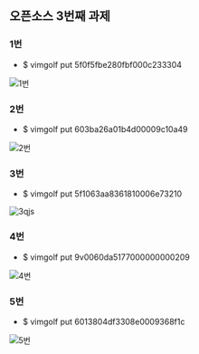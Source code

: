 
## 오픈소스 3번째 과제

### 1번


* $ vimgolf put 5f0f5fbe280fbf000c233304

![1번](https://user-images.githubusercontent.com/76933278/144704455-c0c4a36c-a73b-4f33-9d77-2d15db49c3f1.gif)


### 2번

* $ vimgolf put 603ba26a01b4d00009c10a49

![2번](https://user-images.githubusercontent.com/76933278/144704457-0699991b-85cc-4050-aed5-844557a63137.gif)

### 3번

* $ vimgolf put 5f1063aa8361810006e73210

![3qjs](https://user-images.githubusercontent.com/76933278/144704452-11dfe427-09fb-4e0f-b93c-9404b7039eaf.gif)


### 4번

* $ vimgolf put 9v0060da5177000000000209

![4번](https://user-images.githubusercontent.com/76933278/144704463-b281bdf5-051e-4896-9b39-86f7f45ed9b0.gif)

### 5번

* $ vimgolf put 6013804df3308e0009368f1c

![5번](https://user-images.githubusercontent.com/76933278/144704461-019920e8-6f01-450b-bcdb-7ed7db0fa18b.gif)


